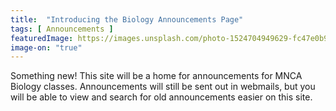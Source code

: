 ```yaml
---
title:  "Introducing the Biology Announcements Page"
tags: [ Announcements ]
featuredImage: https://images.unsplash.com/photo-1524704949629-fc47e0b991f0?ixlib=rb-1.2.1&ixid=eyJhcHBfaWQiOjEyMDd9&auto=format&fit=crop&w=727&q=80
image-on: "true"
---
```



Something new! This site will be a home for announcements for MNCA Biology classes. Announcements will still be sent out in webmails, but you will be able to view and search for old announcements easier on this site.

